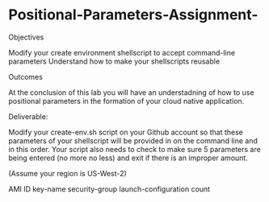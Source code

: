 # Positional-Parameters-Assignment-
Objectives  

Modify your create environment shellscript to accept command-line parameters
Understand how to make your shellscripts reusable

Outcomes     

At the conclusion of this lab you will have an understadning of how to use positional parameters in the formation of your cloud native application.  

Deliverable: 

Modify your create-env.sh script on your Github account so that these parameters of your shellscript will be provided in on the command line and in this order.  Your script also needs to check to make sure 5 parameters are being entered (no more no less) and exit if there is an improper amount. 

(Assume your region is US-West-2)  

AMI ID
key-name 
security-group 
launch-configuration 
count
